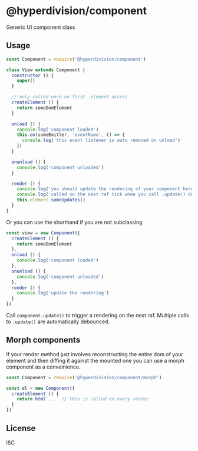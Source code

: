 # @hyperdivision/component

Generic UI component class

## Usage

``` js
const Component = require('@hyperdivision/component')

class View extends Component {
  constructor () {
    super()
  }

  // only called once on first .element access
  createElement () {
    return someDomElement
  }

  onload () {
    console.log('component loaded')
    this.on(someEmitter, 'eventName', () => {
      console.log('this event listener is auto removed on unload')
    })
  }

  onunload () {
    console.log('component unloaded')
  }

  render () {
    console.log('you should update the rendering of your component here')
    console.log('called on the next raf tick when you call .update() debounced')
    this.element.someUpdates()
  }
}
```

Or you can use the shorthand if you are not subclassing

``` js
const view = new Component({
  createElement () {
    return someDomElement
  },
  onload () {
    console.log('component loaded')
  },
  onunload () {
    console.log('component unloaded')
  },
  render () {
    console.log('update the rendering')
  }
})
```

Call `component.update()` to trigger a rendering on the next raf. Multiple calls to `.update()` are automatically debounced.

## Morph components

If your render method just involves reconstructing the entire dom of your element and then diffing it against the mounted one
you can use a morph component as a conveinience.

``` js
const Component = require('@hyperdivision/component/morph')

const el = new Component({
  createElement () {
    return html`...` // this is called on every render
  }
})
```

## License

ISC
